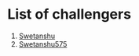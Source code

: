 # List of challengers
1. [Swetanshu](https://github.com/Swetanshu575)
2. [Swetanshu575](http://github.com/Swetanshu575)

